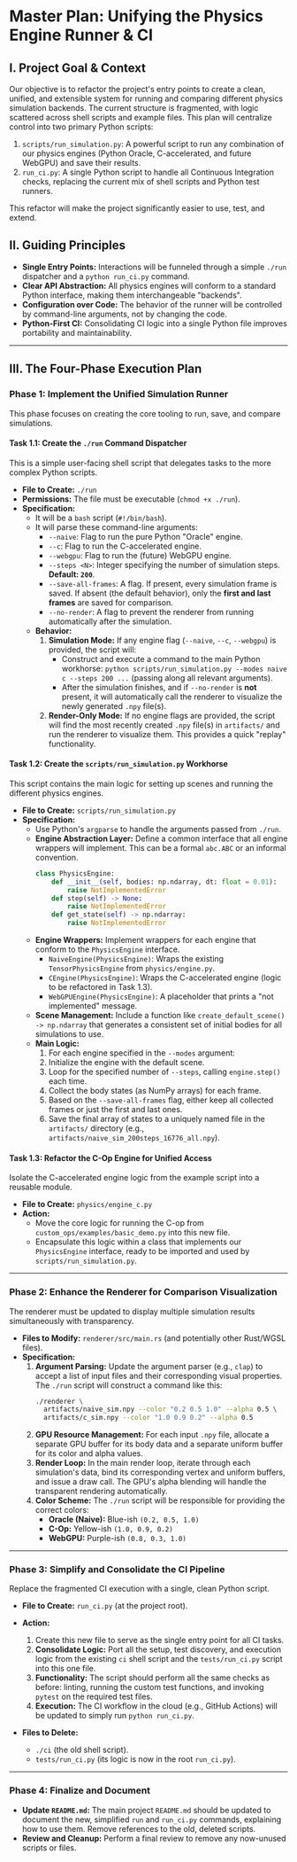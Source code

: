 # Master Plan: Unifying the Physics Engine Runner & CI

## I. Project Goal & Context

Our objective is to refactor the project's entry points to create a clean, unified, and extensible system for running and comparing different physics simulation backends. The current structure is fragmented, with logic scattered across shell scripts and example files. This plan will centralize control into two primary Python scripts:

1.  `scripts/run_simulation.py`: A powerful script to run any combination of our physics engines (Python Oracle, C-accelerated, and future WebGPU) and save their results.
2.  `run_ci.py`: A single Python script to handle all Continuous Integration checks, replacing the current mix of shell scripts and Python test runners.

This refactor will make the project significantly easier to use, test, and extend.

## II. Guiding Principles

-   **Single Entry Points:** Interactions will be funneled through a simple `./run` dispatcher and a `python run_ci.py` command.
-   **Clear API Abstraction:** All physics engines will conform to a standard Python interface, making them interchangeable "backends".
-   **Configuration over Code:** The behavior of the runner will be controlled by command-line arguments, not by changing the code.
-   **Python-First CI:** Consolidating CI logic into a single Python file improves portability and maintainability.

---

## III. The Four-Phase Execution Plan

### Phase 1: Implement the Unified Simulation Runner

This phase focuses on creating the core tooling to run, save, and compare simulations.

#### **Task 1.1: Create the `./run` Command Dispatcher**

This is a simple user-facing shell script that delegates tasks to the more complex Python scripts.

-   **File to Create:** `./run`
-   **Permissions:** The file must be executable (`chmod +x ./run`).
-   **Specification:**
    -   It will be a `bash` script (`#!/bin/bash`).
    -   It will parse these command-line arguments:
        -   `--naive`: Flag to run the pure Python "Oracle" engine.
        -   `--c`: Flag to run the C-accelerated engine.
        -   `--webgpu`: Flag to run the (future) WebGPU engine.
        -   `--steps <N>`: Integer specifying the number of simulation steps. **Default: `200`**.
        -   `--save-all-frames`: A flag. If present, every simulation frame is saved. If absent (the default behavior), only the **first and last frames** are saved for comparison.
        -   `--no-render`: A flag to prevent the renderer from running automatically after the simulation.
    -   **Behavior:**
        1.  **Simulation Mode:** If any engine flag (`--naive`, `--c`, `--webgpu`) is provided, the script will:
            -   Construct and execute a command to the main Python workhorse: `python scripts/run_simulation.py --modes naive c --steps 200 ...` (passing along all relevant arguments).
            -   After the simulation finishes, and if `--no-render` is **not** present, it will automatically call the renderer to visualize the newly generated `.npy` file(s).
        2.  **Render-Only Mode:** If no engine flags are provided, the script will find the most recently created `.npy` file(s) in `artifacts/` and run the renderer to visualize them. This provides a quick "replay" functionality.

#### **Task 1.2: Create the `scripts/run_simulation.py` Workhorse**

This script contains the main logic for setting up scenes and running the different physics engines.

-   **File to Create:** `scripts/run_simulation.py`
-   **Specification:**
    -   Use Python's `argparse` to handle the arguments passed from `./run`.
    -   **Engine Abstraction Layer:** Define a common interface that all engine wrappers will implement. This can be a formal `abc.ABC` or an informal convention.
        ```python
        class PhysicsEngine:
            def __init__(self, bodies: np.ndarray, dt: float = 0.01):
                raise NotImplementedError
            def step(self) -> None:
                raise NotImplementedError
            def get_state(self) -> np.ndarray:
                raise NotImplementedError
        ```
    -   **Engine Wrappers:** Implement wrappers for each engine that conform to the `PhysicsEngine` interface.
        -   `NaiveEngine(PhysicsEngine)`: Wraps the existing `TensorPhysicsEngine` from `physics/engine.py`.
        -   `CEngine(PhysicsEngine)`: Wraps the C-accelerated engine (logic to be refactored in Task 1.3).
        -   `WebGPUEngine(PhysicsEngine)`: A placeholder that prints a "not implemented" message.
    -   **Scene Management:** Include a function like `create_default_scene() -> np.ndarray` that generates a consistent set of initial bodies for all simulations to use.
    -   **Main Logic:**
        1.  For each engine specified in the `--modes` argument:
        2.  Initialize the engine with the default scene.
        3.  Loop for the specified number of `--steps`, calling `engine.step()` each time.
        4.  Collect the body states (as NumPy arrays) for each frame.
        5.  Based on the `--save-all-frames` flag, either keep all collected frames or just the first and last ones.
        6.  Save the final array of states to a uniquely named file in the `artifacts/` directory (e.g., `artifacts/naive_sim_200steps_16776_all.npy`).

#### **Task 1.3: Refactor the C-Op Engine for Unified Access**

Isolate the C-accelerated engine logic from the example script into a reusable module.

-   **File to Create:** `physics/engine_c.py`
-   **Action:**
    -   Move the core logic for running the C-op from `custom_ops/examples/basic_demo.py` into this new file.
    -   Encapsulate this logic within a class that implements our `PhysicsEngine` interface, ready to be imported and used by `scripts/run_simulation.py`.

---

### Phase 2: Enhance the Renderer for Comparison Visualization

The renderer must be updated to display multiple simulation results simultaneously with transparency.

-   **Files to Modify:** `renderer/src/main.rs` (and potentially other Rust/WGSL files).
-   **Specification:**
    1.  **Argument Parsing:** Update the argument parser (e.g., `clap`) to accept a list of input files and their corresponding visual properties. The `./run` script will construct a command like this:
        ```bash
        ./renderer \
          artifacts/naive_sim.npy --color "0.2 0.5 1.0" --alpha 0.5 \
          artifacts/c_sim.npy --color "1.0 0.9 0.2" --alpha 0.5
        ```
    2.  **GPU Resource Management:** For each input `.npy` file, allocate a separate GPU buffer for its body data and a separate uniform buffer for its color and alpha values.
    3.  **Render Loop:** In the main render loop, iterate through each simulation's data, bind its corresponding vertex and uniform buffers, and issue a draw call. The GPU's alpha blending will handle the transparent rendering automatically.
    4.  **Color Scheme:** The `./run` script will be responsible for providing the correct colors:
        -   **Oracle (Naive):** Blue-ish `(0.2, 0.5, 1.0)`
        -   **C-Op:** Yellow-ish `(1.0, 0.9, 0.2)`
        -   **WebGPU:** Purple-ish `(0.8, 0.3, 1.0)`

---

### Phase 3: Simplify and Consolidate the CI Pipeline

Replace the fragmented CI execution with a single, clean Python script.

-   **File to Create:** `run_ci.py` (at the project root).
-   **Action:**
    1.  Create this new file to serve as the single entry point for all CI tasks.
    2.  **Consolidate Logic:** Port all the setup, test discovery, and execution logic from the existing `ci` shell script and the `tests/run_ci.py` script into this one file.
    3.  **Functionality:** The script should perform all the same checks as before: linting, running the custom test functions, and invoking `pytest` on the required test files.
    4.  **Execution:** The CI workflow in the cloud (e.g., GitHub Actions) will be updated to simply run `python run_ci.py`.

-   **Files to Delete:**
    -   `./ci` (the old shell script).
    -   `tests/run_ci.py` (its logic is now in the root `run_ci.py`).

---

### Phase 4: Finalize and Document

-   **Update `README.md`:** The main project `README.md` should be updated to document the new, simplified `run` and `run_ci.py` commands, explaining how to use them. Remove references to the old, deleted scripts.
-   **Review and Cleanup:** Perform a final review to remove any now-unused scripts or files. 